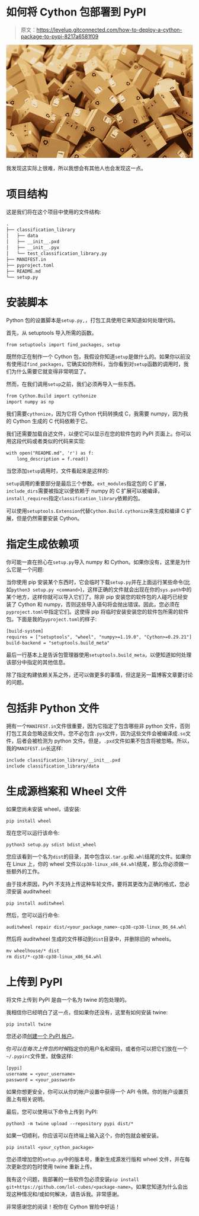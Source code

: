 # 如何将 Cython 包部署到 PyPI

> 原文：<https://levelup.gitconnected.com/how-to-deploy-a-cython-package-to-pypi-8217a6581f09>

![](img/9f429e605ba8438e9b1a0814803c60bc.png)

我发现这实际上很难，所以我想会有其他人也会发现这一点。

# 项目结构

这是我们将在这个项目中使用的文件结构:

```
.
├── classification_library
│   ├── data
│   ├── __init__.pxd
│   ├── __init__.pyx
│   └── test_classification_library.py
├── MANIFEST.in
├── pyproject.toml
├── README.md
└── setup.py
```

# 安装脚本

Python 包的设置脚本是`setup.py,`，打包工具使用它来知道如何处理代码。

首先，从 setuptools 导入所需的函数。

```
from setuptools import find_packages, setup
```

既然你正在制作一个 Cython 包，我假设你知道`setup`是做什么的。如果你以前没有使用过`find_packages`，它确实如你所料，当你看到对`setup`函数的调用时，我们为什么需要它就变得非常明显了。

然而，在我们调用`setup`之前，我们必须再导入一些东西。

```
from Cython.Build import cythonize
import numpy as np
```

我们需要`cythonize`，因为它将 Cython 代码转换成 C，我需要 numpy，因为我的 Cython 生成的 C 代码依赖于它。

我们还需要加载自述文件，以便它可以显示在您的软件包的 PyPI 页面上。你可以用这段代码或者类似的代码来实现:

```
with open("README.md", 'r') as f:
    long_description = f.read()
```

当您添加`setup`调用时，文件看起来是这样的:

`setup`调用的重要部分是最后三个参数。`ext_modules`指定包的 C 扩展，`include_dirs`需要被指定以便依赖于 numpy 的 C 扩展可以被编译，`install_requires`指定`classification_library`依赖的包。

可以使用`setuptools.Extension`代替`Cython.Build.cythonize`来生成和编译 C 扩展，但是仍然需要安装 Cython。

# 指定生成依赖项

你可能一直在担心在`setup.py`导入 numpy 和 Cython。如果你没有，这里是为什么它是一个问题:

当你使用 pip 安装某个东西时，它会临时下载`setup.py`并在上面运行某些命令(比如`python3 setup.py <command>`)，这样正确的文件就会出现在你的`sys.path`中的某个地方，这样你就可以导入它们了。除非 pip 安装您的软件包的人碰巧已经安装了 Cython 和 numpy，否则这些导入语句将会抛出错误。因此，您必须在`pyproject.toml`中指定它们。这使得 pip 将临时安装安装您的软件包所需的软件包。下面是我的`pyproject.toml`的样子:

```
[build-system]
requires = ["setuptools", "wheel", "numpy>=1.19.0", "Cython>=0.29.21"]
build-backend = "setuptools.build_meta"
```

最后一行基本上是告诉包管理器使用`setuptools.build_meta`，以便知道如何处理该部分中指定的其他信息。

除了指定构建依赖关系之外，还可以做更多的事情，但这是另一篇博客文章要讨论的问题。

# 包括非 Python 文件

拥有一个`MANIFEST.in`文件很重要，因为它指定了包含哪些非 python 文件，否则打包工具会忽略这些文件。您不必包含`.pyx`文件，因为这些文件会被编译成`.so`文件，后者会被检测为 python 文件。但是，`.pxd`文件如果不包含将被忽略。所以，我的`MANIFEST.in`长这样:

```
include classification_library/__init__.pxd
include classification_library/data
```

# 生成源档案和 Wheel 文件

如果您尚未安装 wheel，请安装:

```
pip install wheel
```

现在您可以运行该命令:

```
python3 setup.py sdist bdist_wheel
```

您应该看到一个名为`dist`的目录，其中包含以`.tar.gz`和`.whl`结尾的文件。如果你在 Linux 上，你的 wheel 文件以`cp38-linux_x86_64.whl`结尾，那么你必须做一些额外的工作。

由于技术原因，PyPI 不支持上传这种车轮文件。要将其更改为正确的格式，您必须安装 auditwheel:

```
pip install auditwheel
```

然后，您可以运行命令:

```
auditwheel repair dist/<your_package_name>-cp38-cp38-linux_86_64.whl
```

然后将 auditwheel 生成的文件移动到`dist`目录中，并删除旧的 wheels。

```
mv wheelhouse/* dist
rm dist/*-cp38-cp38-linux_x86_64.whl
```

# 上传到 PyPI

将文件上传到 PyPI 是由一个名为 twine 的包处理的。

我相信你已经明白了这一点，但如果你还没有，这里有如何安装 twine:

```
pip install twine
```

您还必须[创建一个 PyPI 帐户](https://pypi.org/account/register/)。

你*可以在每次上传包的时候*指定你的用户名和密码，或者你可以把它们放在一个`~/.pypirc`文件里，就像这样:

```
[pypi]
username = <your_username>
password = <your_password>
```

如果你想更安全，你可以从你的帐户设置中获得一个 API 令牌。你的账户设置页面上有相关说明。

最后，您可以使用以下命令上传到 PyPI:

```
python3 -m twine upload --repository pypi dist/*
```

如果一切顺利，你应该可以在终端上输入这个，你的包就会被安装。

```
pip install <your_cython_package>
```

您必须增加您的`setup.py`中的版本号，重新生成源发行版和 wheel 文件，并在每次更新您的包时使用 twine 重新上传。

我有这个问题，我部署的一些软件包必须安装`pip install git+https://github.com/lol-cubes/<package-name>`。如果您知道为什么会出现这种情况和/或如何解决，请告诉我。非常感谢。

非常感谢您的阅读！祝你在 Cython 冒险中好运！